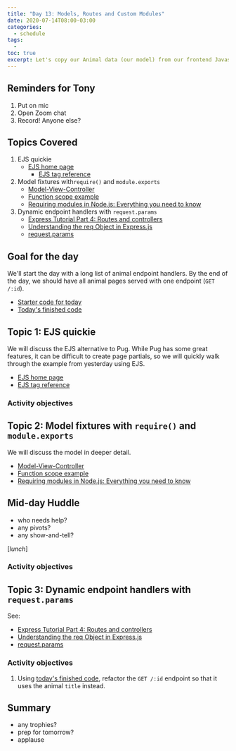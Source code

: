 ```yaml
---
title: "Day 13: Models, Routes and Custom Modules"
date: 2020-07-14T08:00-03:00
categories:
  - schedule
tags:
  - 
toc: true
excerpt: Let's copy our Animal data (our model) from our frontend Javascript app to a Node custom module. Also, it turns out Tony still likes EJS over Pug.
---
```

## Reminders for Tony
1. Put on mic
2. Open Zoom chat
3. Record! Anyone else?

## Topics Covered
1. EJS quickie
    - [EJS home page](https://ejs.co/)
      - [EJS tag reference](https://www.npmjs.com/package/ejs#tags)
2. Model fixtures with`require()` and `module.exports`
    - [Model-View-Controller](https://developer.mozilla.org/en-US/docs/Glossary/MVC)
    - [Function scope example](https://github.com/cprg210/sample-code/blob/master/_js/functions/4-scope.js)
    - [Requiring modules in Node.js: Everything you need to know](https://www.freecodecamp.org/news/requiring-modules-in-node-js-everything-you-need-to-know-e7fbd119be8/)
3. Dynamic endpoint handlers with `request.params`
    - [Express Tutorial Part 4: Routes and controllers](https://developer.mozilla.org/en-US/docs/Learn/Server-side/Express_Nodejs/routes)
    - [Understanding the req Object in Express.js](https://www.digitalocean.com/community/tutorials/nodejs-req-object-in-expressjs)
    - [request.params](https://expressjs.com/en/api.html#req.params)

## Goal for the day
We'll start the day with a long list of animal endpoint handlers. By the end of the day, we should have all animal pages served with one endpoint (`GET /:id`).
- [Starter code for today](https://github.com/cprg210/sample-code/tree/master/backend/2-animals-ejs)
- [Today's finished code](https://github.com/cprg210/sample-code/tree/master/backend/3-animals-custom-module)

## Topic 1: EJS quickie
We will discuss the EJS alternative to Pug. While Pug has some great features, it can be difficult to create page partials, so we will quickly walk through the example from yesterday using EJS.

- [EJS home page](https://ejs.co/)
- [EJS tag reference](https://www.npmjs.com/package/ejs#tags)

### Activity objectives

## Topic 2: Model fixtures with `require()` and `module.exports`
We will discuss the model in deeper detail. 
- [Model-View-Controller](https://developer.mozilla.org/en-US/docs/Glossary/MVC)
- [Function scope example](https://github.com/cprg210/sample-code/blob/master/_js/functions/4-scope.js)
- [Requiring modules in Node.js: Everything you need to know](https://www.freecodecamp.org/news/requiring-modules-in-node-js-everything-you-need-to-know-e7fbd119be8/)

## Mid-day Huddle
- who needs help?
- any pivots?
- any show-and-tell?

[*lunch*]

### Activity objectives

## Topic 3: Dynamic endpoint handlers with `request.params`
See: 
- [Express Tutorial Part 4: Routes and controllers](https://developer.mozilla.org/en-US/docs/Learn/Server-side/Express_Nodejs/routes)
- [Understanding the req Object in Express.js](https://www.digitalocean.com/community/tutorials/nodejs-req-object-in-expressjs)
- [request.params](https://expressjs.com/en/api.html#req.params)

### Activity objectives
1. Using [today's finished code](https://github.com/cprg210/sample-code/tree/master/backend/3-animals-custom-module), refactor the `GET /:id` endpoint so that it uses the animal `title` instead.

## Summary
- any trophies?
- prep for tomorrow?
- applause